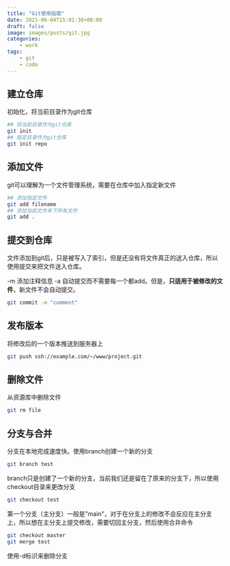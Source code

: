```yaml
---
title: "Git使用指南"
date: 2021-06-04T15:01:38+08:00
draft: false
image: images/posts/git.jpg
categories:
    - work
tags:
    - git
    - code
---
```


## 建立仓库

初始化，将当前目录作为git仓库

```bash
## 将当前目录作为git仓库
git init
## 指定目录作为git仓库
git init repo
```

## 添加文件

git可以理解为一个文件管理系统，需要在仓库中加入指定新文件

```bash
## 添加指定文件
git add filename
## 添加当前文件夹下所有文件
git add .
```

## 提交到仓库

文件添加到git后，只是被写入了索引，但是还没有将文件真正的送入仓库，所以使用提交来把文件送入仓库。

-m 添加注释信息
-a 自动提交而不需要每一个都add。但是，**只适用于被修改的文件**，新文件不会自动提交。

```bash
git commit -m "comment"
```

## 发布版本

将修改后的一个版本推送到服务器上

```bash
git push ssh://example.com/~/www/project.git
```

## 删除文件

从资源库中删除文件

```bash
git rm file
```

## 分支与合并

分支在本地完成速度快。使用branch创建一个新的分支

```bash
git branch test
```

branch只是创建了一个新的分支，当前我们还是留在了原来的分支下，所以使用checkout目录来更改分支

```bash
git checkout test
```

第一个分支（主分支）一般是"main"，对于在分支上的修改不会反应在主分支上，所以想在主分支上提交修改，需要切回主分支，然后使用合并命令

```bash
git checkout master
git merge test
```

使用-d标识来删除分支